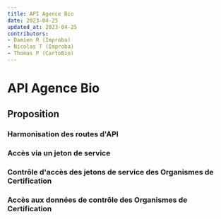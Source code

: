 ```yaml
---
title: API Agence Bio
date: 2023-04-25
updated_at: 2023-04-25
contributors:
- Damien R (Improba)
- Nicolas T (Improba)
- Thomas P (CartoBio)
---
```


# API Agence Bio

## Proposition

### Harmonisation des routes d'API

### Accès via un jeton de service

### Contrôle d'accès des jetons de service des Organismes de Certification

### Accès aux données de contrôle des Organismes de Certification
